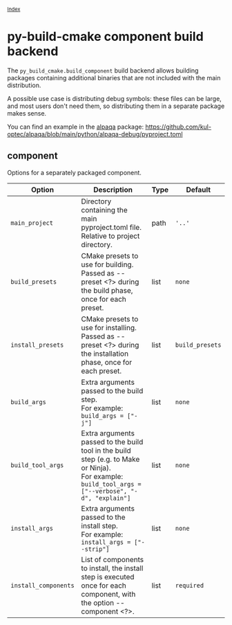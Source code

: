 <small>[Index](index.html)</small>

# py-build-cmake component build backend
The `py_build_cmake.build_component` build backend allows building packages containing additional binaries that are not included with the main distribution.

A possible use case is distributing debug symbols: these files can be large, and most users don't need them, so distributing them in a separate package makes sense.

You can find an example in the [alpaqa](https://pypi.org/project/alpaqa) package: <https://github.com/kul-optec/alpaqa/blob/main/python/alpaqa-debug/pyproject.toml>
## component
Options for a separately packaged component. 

| Option | Description | Type | Default |
|--------|-------------|------|---------|
| `main_project` | Directory containing the main pyproject.toml file.<br/>Relative to project directory. | path | `'..'` |
| `build_presets` | CMake presets to use for building. Passed as --preset &lt;?&gt; during the build phase, once for each preset. | list | `none` |
| `install_presets` | CMake presets to use for installing. Passed as --preset &lt;?&gt; during the installation phase, once for each preset. | list | `build_presets` |
| `build_args` | Extra arguments passed to the build step.<br/>For example: `build_args = ["-j"]` | list | `none` |
| `build_tool_args` | Extra arguments passed to the build tool in the build step (e.g. to Make or Ninja).<br/>For example: `build_tool_args = ["--verbose", "-d", "explain"]` | list | `none` |
| `install_args` | Extra arguments passed to the install step.<br/>For example: `install_args = ["--strip"]` | list | `none` |
| `install_components` | List of components to install, the install step is executed once for each component, with the option --component &lt;?&gt;. | list | `required` |
